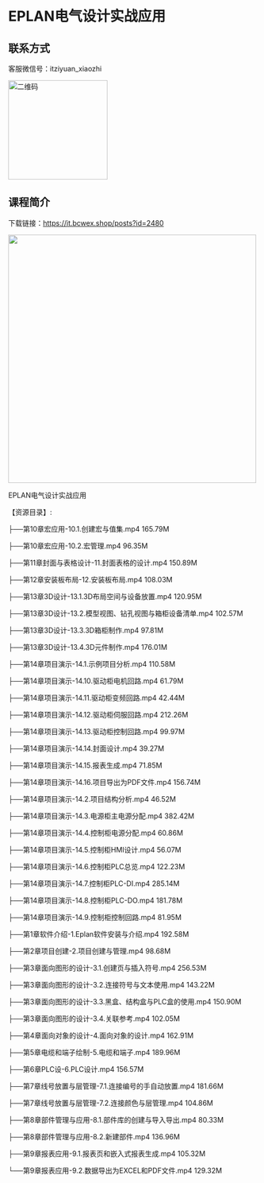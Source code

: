 # EPLAN电气设计实战应用

## 联系方式

客服微信号：itziyuan_xiaozhi

<img src="https://ziyuanyun.oss-cn-guangzhou.aliyuncs.com/common/20240614073449/666b82192834a.jpg" width="200" height="200" alt="二维码">

## 课程简介

下载链接：https://it.bcwex.shop/posts?id=2480

<img src="https://ziyuanyun.oss-cn-guangzhou.aliyuncs.com/yun/20240515184021/66449115ddb58.jpg" width="500" alt="">

  EPLAN电气设计实战应用



 【资源目录】:

 ├──第10章宏应用-10.1.创建宏与值集.mp4 165.79M

 ├──第10章宏应用-10.2.宏管理.mp4 96.35M

 ├──第11章封面与表格设计-11.封面表格的设计.mp4 150.89M

 ├──第12章安装板布局-12.安装板布局.mp4 108.03M

 ├──第13章3D设计-13.1.3D布局空间与设备放置.mp4 120.95M

 ├──第13章3D设计-13.2.模型视图、钻孔视图与箱柜设备清单.mp4 102.57M

 ├──第13章3D设计-13.3.3D箱柜制作.mp4 97.81M

 ├──第13章3D设计-13.4.3D元件制作.mp4 176.01M

 ├──第14章项目演示-14.1.示例项目分析.mp4 110.58M

 ├──第14章项目演示-14.10.驱动柜电机回路.mp4 61.79M

 ├──第14章项目演示-14.11.驱动柜变频回路.mp4 42.44M

 ├──第14章项目演示-14.12.驱动柜伺服回路.mp4 212.26M

 ├──第14章项目演示-14.13.驱动柜控制回路.mp4 99.97M

 ├──第14章项目演示-14.14.封面设计.mp4 39.27M

 ├──第14章项目演示-14.15.报表生成.mp4 71.85M

 ├──第14章项目演示-14.16.项目导出为PDF文件.mp4 156.74M

 ├──第14章项目演示-14.2.项目结构分析.mp4 46.52M

 ├──第14章项目演示-14.3.电源柜主电源分配.mp4 382.42M

 ├──第14章项目演示-14.4.控制柜电源分配.mp4 60.86M

 ├──第14章项目演示-14.5.控制柜HMI设计.mp4 56.07M

 ├──第14章项目演示-14.6.控制柜PLC总览.mp4 122.23M

 ├──第14章项目演示-14.7.控制柜PLC-DI.mp4 285.14M

 ├──第14章项目演示-14.8.控制柜PLC-DO.mp4 181.78M

 ├──第14章项目演示-14.9.控制柜控制回路.mp4 81.95M

 ├──第1章软件介绍-1.Eplan软件安装与介绍.mp4 192.58M

 ├──第2章项目创建-2.项目创建与管理.mp4 98.68M

 ├──第3章面向图形的设计-3.1.创建页与插入符号.mp4 256.53M

 ├──第3章面向图形的设计-3.2.连接符号与文本使用.mp4 143.22M

 ├──第3章面向图形的设计-3.3.黑盒、结构盒与PLC盒的使用.mp4 150.90M

 ├──第3章面向图形的设计-3.4.关联参考.mp4 102.05M

 ├──第4章面向对象的设计-4.面向对象的设计.mp4 162.91M

 ├──第5章电缆和端子绘制-5.电缆和端子.mp4 189.96M

 ├──第6章PLC设-6.PLC设计.mp4 156.57M

 ├──第7章线号放置与层管理-7.1.连接编号的手自动放置.mp4 181.66M

 ├──第7章线号放置与层管理-7.2.连接颜色与层管理.mp4 104.86M

 ├──第8章部件管理与应用-8.1.部件库的创建与导入导出.mp4 80.33M

 ├──第8章部件管理与应用-8.2.新建部件.mp4 136.96M

 ├──第9章报表应用-9.1.报表页和嵌入式报表生成.mp4 105.32M

 └──第9章报表应用-9.2.数据导出为EXCEL和PDF文件.mp4 129.32M

  